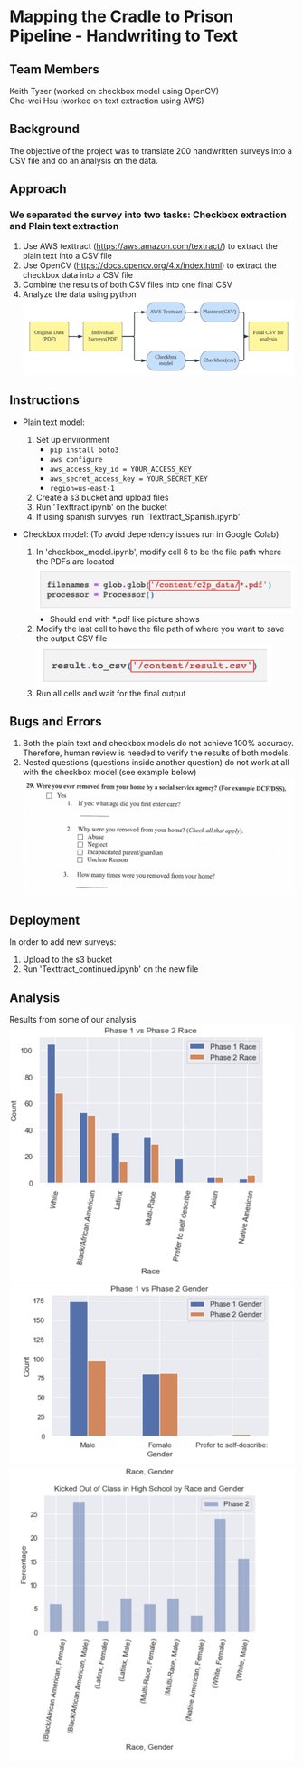 # Mapping the Cradle to Prison Pipeline - Handwriting to Text

## Team Members
Keith Tyser (worked on checkbox model using OpenCV)<br />
Che-wei Hsu (worked on text extraction using AWS)

## Background
The objective of the project was to translate 200 handwritten surveys into a CSV file and do an analysis on the data.

## Approach
### We separated the survey into two tasks: Checkbox extraction and Plain text extraction
1. Use AWS texttract (https://aws.amazon.com/textract/) to extract the plain text into a CSV file 
2. Use OpenCV (https://docs.opencv.org/4.x/index.html) to extract the checkbox data into a CSV file
3. Combine the results of both CSV files into one final CSV
4. Analyze the data using python
![img6](/images/img6.png)

## Instructions
* Plain text model:
    1. Set up environment
        - `pip install boto3` 
        - `aws configure`
        - `aws_access_key_id = YOUR_ACCESS_KEY`
        - `aws_secret_access_key = YOUR_SECRET_KEY`
        - `region=us-east-1`
    2. Create a s3 bucket and upload files 
    3. Run 'Texttract.ipynb' on the bucket
    4. If using spanish survyes, run 'Texttract_Spanish.ipynb'

* Checkbox model: (To avoid dependency issues run in Google Colab)
    1. In 'checkbox_model.ipynb', modify cell 6 to be the file path where the PDFs are located
        ![img4](/images/img4.png)
        - Should end with *.pdf like picture shows
    2. Modify the last cell to have the file path of where you want to save the output CSV file
        ![img5](/images/img5.png)
    3. Run all cells and wait for the final output

## Bugs and Errors
1. Both the plain text and checkbox models do not achieve 100% accuracy. Therefore, human review is needed to verify the results of both models.
2. Nested questions (questions inside another question) do not work at all with the checkbox model (see example below)
![img7](/images/img7.png)

## Deployment
In order to add new surveys:
1. Upload to the s3 bucket
2. Run 'Texttract_continued.ipynb' on the new file

## Analysis
Results from some of our analysis
![img1](/images/img1.png)
![img2](/images/img2.png)
![img3](/images/img3.png)

